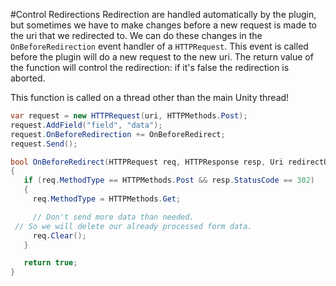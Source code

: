 #Control Redirections
Redirection are handled automatically by the plugin, but sometimes we have to make changes before a new request is made to the uri that we redirected to. We can do these changes in the `OnBeforeRedirection` event handler of a `HTTPRequest`.
This event is called before the plugin will do a new request to the new uri. The return value of the function will control the redirection: if it's false the redirection is aborted.

This function is called on a thread other than the main Unity thread!

```csharp
var request = new HTTPRequest(uri, HTTPMethods.Post);
request.AddField("field", "data");
request.OnBeforeRedirection += OnBeforeRedirect;
request.Send();

bool OnBeforeRedirect(HTTPRequest req, HTTPResponse resp, Uri redirectUri)
{
   if (req.MethodType == HTTPMethods.Post && resp.StatusCode == 302)
   {
  	 req.MethodType = HTTPMethods.Get;

  	 // Don't send more data than needed.
 // So we will delete our already processed form data.
  	 req.Clear();
   }

   return true;
}
```
